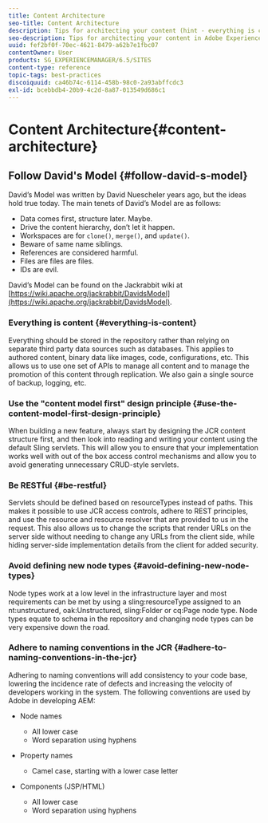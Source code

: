 ```yaml
---
title: Content Architecture
seo-title: Content Architecture
description: Tips for architecting your content (hint - everything is content)
seo-description: Tips for architecting your content in Adobe Experience Manager (AEM). (hint - everything is content)
uuid: fef2bf0f-70ec-4621-8479-a62b7e1fbc07
contentOwner: User
products: SG_EXPERIENCEMANAGER/6.5/SITES
content-type: reference
topic-tags: best-practices
discoiquuid: ca46b74c-6114-458b-98c0-2a93abffcdc3
exl-id: bcebbdb4-20b9-4c2d-8a87-013549d686c1
---
```

# Content Architecture{#content-architecture}

## Follow David's Model {#follow-david-s-model}

David’s Model was written by David Nuescheler years ago, but the ideas hold true today. The main tenets of David’s Model are as follows:

* Data comes first, structure later. Maybe.
* Drive the content hierarchy, don’t let it happen.
* Workspaces are for `clone()`, `merge()`, and `update()`.
* Beware of same name siblings.
* References are considered harmful.
* Files are files are files.
* IDs are evil.

David’s Model can be found on the Jackrabbit wiki at [https://wiki.apache.org/jackrabbit/DavidsModel](https://wiki.apache.org/jackrabbit/DavidsModel).

### Everything is content {#everything-is-content}

Everything should be stored in the repository rather than relying on separate third party data sources such as databases. This applies to authored content, binary data like images, code, configurations, etc. This allows us to use one set of APIs to manage all content and to manage the promotion of this content through replication. We also gain a single source of backup, logging, etc.

### Use the "content model first" design principle {#use-the-content-model-first-design-principle}

When building a new feature, always start by designing the JCR content structure first, and then look into reading and writing your content using the default Sling servlets. This will allow you to ensure that your implementation works well with out of the box access control mechanisms and allow you to avoid generating unnecessary CRUD-style servlets.

### Be RESTful {#be-restful}

Servlets should be defined based on resourceTypes instead of paths. This makes it possible to use JCR access controls, adhere to REST principles, and use the resource and resource resolver that are provided to us in the request. This also allows us to change the scripts that render URLs on the server side without needing to change any URLs from the client side, while hiding server-side implementation details from the client for added security.

### Avoid defining new node types {#avoid-defining-new-node-types}

Node types work at a low level in the infrastructure layer and most requirements can be met by using a sling:resourceType assigned to an nt:unstructured, oak:Unstructured, sling:Folder or cq:Page node type. Node types equate to schema in the repository and changing node types can be very expensive down the road.

### Adhere to naming conventions in the JCR {#adhere-to-naming-conventions-in-the-jcr}

Adhering to naming conventions will add consistency to your code base, lowering the incidence rate of defects and increasing the velocity of developers working in the system. The following conventions are used by Adobe in developing AEM:

* Node names

    * All lower case
    * Word separation using hyphens

* Property names

    * Camel case, starting with a lower case letter

* Components (JSP/HTML)

    * All lower case
    * Word separation using hyphens

